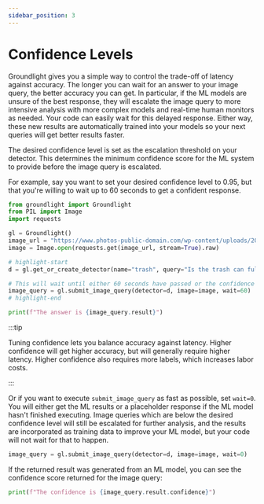 ```yaml
---
sidebar_position: 3
---
```

# Confidence Levels

Groundlight gives you a simple way to control the trade-off of latency against accuracy. The longer you can wait for an answer to your image query, the better accuracy you can get. In particular, if the ML models are unsure of the best response, they will escalate the image query to more intensive analysis with more complex models and real-time human monitors as needed. Your code can easily wait for this delayed response. Either way, these new results are automatically trained into your models so your next queries will get better results faster.

The desired confidence level is set as the escalation threshold on your detector. This determines the minimum confidence score for the ML system to provide before the image query is escalated.

For example, say you want to set your desired confidence level to 0.95, but that you're willing to wait up to 60 seconds to get a confident response.

<!-- We skip tests here because the tests may be slow -->

```python notest
from groundlight import Groundlight
from PIL import Image
import requests

gl = Groundlight()
image_url = "https://www.photos-public-domain.com/wp-content/uploads/2010/11/over_flowing_garbage_can.jpg"
image = Image.open(requests.get(image_url, stream=True).raw)

# highlight-start
d = gl.get_or_create_detector(name="trash", query="Is the trash can full?", confidence_threshold=0.95)

# This will wait until either 60 seconds have passed or the confidence reaches 0.95
image_query = gl.submit_image_query(detector=d, image=image, wait=60)
# highlight-end

print(f"The answer is {image_query.result}")
```

:::tip

Tuning confidence lets you balance accuracy against latency.
Higher confidence will get higher accuracy, but will generally require higher latency.
Higher confidence also requires more labels, which increases labor costs.

:::

Or if you want to execute `submit_image_query` as fast as possible, set `wait=0`. You will either get the ML results or a placeholder response if the ML model hasn't finished executing. Image queries which are below the desired confidence level will still be escalated for further analysis, and the results are incorporated as training data to improve your ML model, but your code will not wait for that to happen.

```python notest continuation
image_query = gl.submit_image_query(detector=d, image=image, wait=0)
```

If the returned result was generated from an ML model, you can see the confidence score returned for the image query:

```python notest continuation
print(f"The confidence is {image_query.result.confidence}")
```
